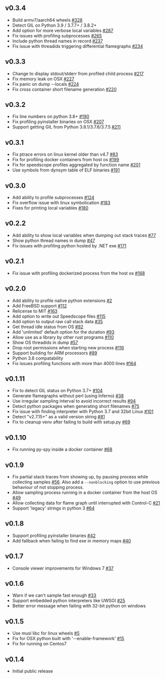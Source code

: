 ## v0.3.4
* Build armv7/aarch64 wheels [#328](https://github.com/benfred/py-spy/issues/328)
* Detect GIL on Python 3.9 / 3.7.7+ / 3.8.2+
* Add option for more verbose local variables [#287](https://github.com/benfred/py-spy/issues/287)
* Fix issues with profiling subprocesses [#265](https://github.com/benfred/py-spy/issues/265)
* Include python thread names in record [#237](https://github.com/benfred/py-spy/issues/237)
* Fix issue with threadids triggering differential flamegraphs [#234](https://github.com/benfred/py-spy/issues/234)

## v0.3.3

* Change to display stdout/stderr from profiled child process [#217](https://github.com/benfred/py-spy/issues/217)
* Fix memory leak on OSX [#227](https://github.com/benfred/py-spy/issues/227)
* Fix panic on dump --locals [#224](https://github.com/benfred/py-spy/issues/224)
* Fix cross container short filename generation [#220](https://github.com/benfred/py-spy/issues/220)

## v0.3.2

* Fix line numbers on python 3.8+ [#190](https://github.com/benfred/py-spy/issues/190)
* Fix profiling pyinstaller binaries on OSX [#207](https://github.com/benfred/py-spy/issues/207)
* Support getting GIL from Python 3.8.1/3.7.6/3.7.5 [#211](https://github.com/benfred/py-spy/issues/211)

## v0.3.1

* Fix ptrace errors on linux kernel older than v4.7 [#83](https://github.com/benfred/py-spy/issues/83)
* Fix for profiling docker containers from host os [#199](https://github.com/benfred/py-spy/issues/199)
* Fix for speedscope profiles aggregated by function name [#201](https://github.com/benfred/py-spy/issues/201)
* Use symbols from dynsym table of ELF binaries [#191](https://github.com/benfred/py-spy/pull/191)

## v0.3.0

* Add ability to profile subprocesses [#124](https://github.com/benfred/py-spy/issues/124)
* Fix overflow issue with linux symbolication [#183](https://github.com/benfred/py-spy/issues/183)
* Fixes for printing local variables [#180](https://github.com/benfred/py-spy/pull/180)

## v0.2.2

* Add ability to show local variables when dumping out stack traces [#77](https://github.com/benfred/py-spy/issues/77)
* Show python thread names in dump [#47](https://github.com/benfred/py-spy/issues/47)
* Fix issues with profiling python hosted by .NET exe [#171](https://github.com/benfred/py-spy/issues/171)

## v0.2.1

* Fix issue with profiling dockerized process from the host os [#168](https://github.com/benfred/py-spy/issues/168)

## v0.2.0

* Add ability to profile native python extensions [#2](https://github.com/benfred/py-spy/issues/2)
* Add FreeBSD support [#112](https://github.com/benfred/py-spy/issues/112)
* Relicense to MIT [#163](https://github.com/benfred/py-spy/issues/163)
* Add option to write out Speedscope files [#115](https://github.com/benfred/py-spy/issues/115)
* Add option to output raw call stack data [#35](https://github.com/benfred/py-spy/issues/35)
* Get thread idle status from OS [#92](https://github.com/benfred/py-spy/issues/92)
* Add 'unlimited' default option for the duration [#93](https://github.com/benfred/py-spy/issues/93)
* Allow use as a library by other rust programs [#110](https://github.com/benfred/py-spy/issues/110)
* Show OS threadids in dump [#57](https://github.com/benfred/py-spy/issues/57)
* Drop root permissions when starting new process [#116](https://github.com/benfred/py-spy/issues/116)
* Support building for ARM processors [#89](https://github.com/benfred/py-spy/issues/89)
* Python 3.8 compatability
* Fix issues profiling functions with more than 4000 lines [#164](https://github.com/benfred/py-spy/issues/164)

## v0.1.11

* Fix to detect GIL status on Python 3.7+ [#104](https://github.com/benfred/py-spy/pull/104)
* Generate flamegraphs without perl (using Inferno) [#38](https://github.com/benfred/py-spy/issues/38)
* Use irregular sampling interval to avoid incorrect results [#94](https://github.com/benfred/py-spy/issues/94)
* Detect python packages when generating short filenames [#75](https://github.com/benfred/py-spy/issues/75)
* Fix issue with finding interpreter with Python 3.7 and 32bit Linux [#101](https://github.com/benfred/py-spy/issues/101)
* Detect "v2.7.15+" as a valid version string [#81](https://github.com/benfred/py-spy/issues/81)
* Fix to cleanup venv after failing to build with setup.py [#69](https://github.com/benfred/py-spy/issues/69)

## v0.1.10

* Fix running py-spy inside a docker container [#68](https://github.com/benfred/py-spy/issues/68)

## v0.1.9

* Fix partial stack traces from showing up, by pausing process while collecting samples [#56](https://github.com/benfred/py-spy/issues/56). Also add a ```--nonblocking``` option to use previous behaviour of not stopping process.
* Allow sampling process running in a docker container from the host OS [#49](https://github.com/benfred/py-spy/issues/49)
* Allow collecting data for flame graph until interrupted with Control-C  [#21](https://github.com/benfred/py-spy/issues/21)
* Support 'legacy' strings in python 3 [#64](https://github.com/benfred/py-spy/issues/64)

## v0.1.8

* Support profiling pyinstaller binaries [#42](https://github.com/benfred/py-spy/issues/42)
* Add fallback when failing to find exe in memory maps [#40](https://github.com/benfred/py-spy/issues/40)

## v0.1.7

* Console viewer improvements for Windows 7 [#37](https://github.com/benfred/py-spy/issues/37)

## v0.1.6

* Warn if we can't sample fast enough [#33](https://github.com/benfred/py-spy/issues/33)
* Support embedded python interpreters like UWSGI [#25](https://github.com/benfred/py-spy/issues/25)
* Better error message when failing with 32-bit python on windows

## v0.1.5

* Use musl libc for linux wheels [#5](https://github.com/benfred/py-spy/issues/5)
* Fix for OSX python built with '--enable-framework' [#15](https://github.com/benfred/py-spy/issues/15)
* Fix for running on Centos7

## v0.1.4

* Initial public release
